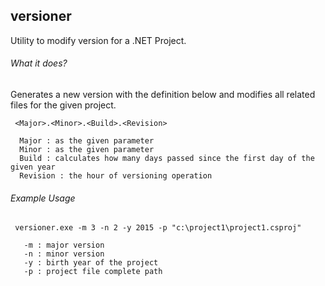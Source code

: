 
## versioner

Utility to modify version for a .NET Project.

###### What it does?

Generates a new version with the definition below and modifies all related files for the given project. 

```
 <Major>.<Minor>.<Build>.<Revision>

  Major : as the given parameter
  Minor : as the given parameter
  Build : calculates how many days passed since the first day of the given year
  Revision : the hour of versioning operation 
```

###### Example Usage

```
 versioner.exe -m 3 -n 2 -y 2015 -p "c:\project1\project1.csproj" 

   -m : major version 
   -n : minor version 
   -y : birth year of the project 
   -p : project file complete path 
```











